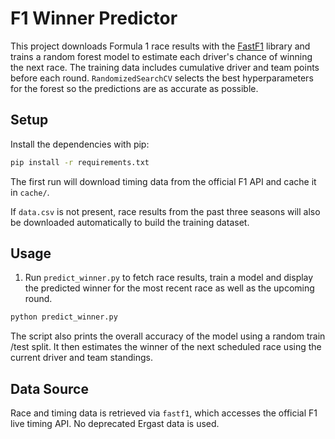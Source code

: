 # F1 Winner Predictor

This project downloads Formula 1 race results with the
[FastF1](https://github.com/theOehrly/Fast-F1) library and trains a random
forest model to estimate each driver's chance of winning the next race. The
training data includes cumulative driver and team points before each round.
`RandomizedSearchCV` selects the best hyperparameters for the forest so the
predictions are as accurate as possible.

## Setup

Install the dependencies with pip:

```bash
pip install -r requirements.txt
```

The first run will download timing data from the official F1 API and cache it in
`cache/`.

If `data.csv` is not present, race results from the past three seasons will also
be downloaded automatically to build the training dataset.

## Usage

1. Run `predict_winner.py` to fetch race results, train a model and display the
   predicted winner for the most recent race as well as the upcoming round.

```bash
python predict_winner.py
```

The script also prints the overall accuracy of the model using a random train
/test split. It then estimates the winner of the next scheduled race using the
current driver and team standings.

## Data Source

Race and timing data is retrieved via `fastf1`, which accesses the official F1
live timing API. No deprecated Ergast data is used.
